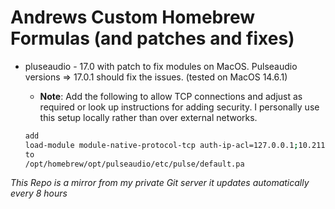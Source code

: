 # Andrews Custom Homebrew Formulas (and patches and fixes)


- pluseaudio - 17.0 with patch to fix modules on MacOS. Pulseaudio versions => 17.0.1 should fix the issues. (tested on MacOS 14.6.1)
    - **Note**: Add the following to allow TCP connections and adjust as required or look up instructions for adding security. I personally use this setup locally rather than over external networks.


  ```bash
  add 
  load-module module-native-protocol-tcp auth-ip-acl=127.0.0.1;10.211.55.2 auth-anonymous=1 
  to 
  /opt/homebrew/opt/pulseaudio/etc/pulse/default.pa
  ```

*This Repo is a mirror from my private Git server it updates automatically every 8 hours*
